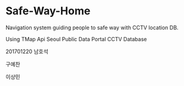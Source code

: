 # Safe-Way-Home
Navigation system guiding people to safe way with CCTV location DB. 

Using TMap Api
Seoul Public Data Portal CCTV Database

201701220 남호석

구예찬

이상민
